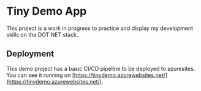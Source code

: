 ﻿# Tiny Demo App

This project is a work in progress to practice and display my development skills on the DOT NET stack.

## Deployment

This demo project has a basic CI/CD pipeline to be deployed to azuresites. You can see it running on [https://tinydemo.azurewebsites.net/](https://tinydemo.azurewebsites.net/).